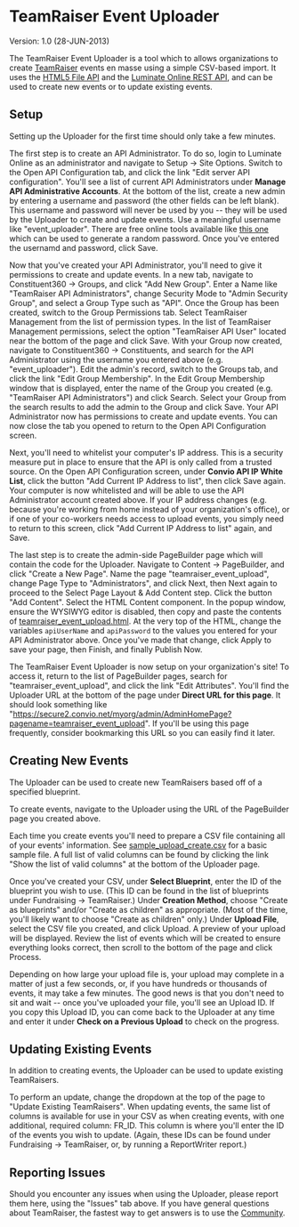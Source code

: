 TeamRaiser Event Uploader
=========================

Version: 1.0 (28-JUN-2013)

The TeamRaiser Event Uploader is a tool which to allows organizations to create [TeamRaiser](https://www.blackbaud.com/online-marketing/teamraiser-event-fundraising) events en masse using a simple CSV-based import. It uses the [HTML5 File API](http://www.w3.org/TR/FileAPI/) and the [Luminate Online REST API](http://open.convio.com/api), and can be used to create new events or to update existing events.

Setup
-----

Setting up the Uploader for the first time should only take a few minutes.

The first step is to create an API Administrator. To do so, login to Luminate Online as an administrator and navigate to Setup -> Site Options. Switch to the Open API Configuration tab, and click the link "Edit server API configuration". You'll see a list of current API Administrators under **Manage API Administrative Accounts**. At the bottom of the list, create a new admin by entering a username and password (the other fields can be left blank). This username and password will never be used by you -- they will be used by the Uploader to create and update events. Use a meaningful username like "event_uploader". There are free online tools available like [this one](http://www.pctools.com/guides/password/) which can be used to generate a random password. Once you've entered the usernamd and password, click Save.

Now that you've created your API Administrator, you'll need to give it permissions to create and update events. In a new tab, navigate to Constituent360 -> Groups, and click "Add New Group". Enter a Name like "TeamRaiser API Administrators", change Security Mode to "Admin Security Group", and select a Group Type such as "API". Once the Group has been created, switch to the Group Permissions tab. Select TeamRaiser Management from the list of permission types. In the list of TeamRaiser Management permissions, select the option "TeamRaiser API User" located near the bottom of the page and click Save. With your Group now created, navigate to Constituent360 -> Constituents, and search for the API Administrator using the username you entered above (e.g. "event_uploader"). Edit the admin's record, switch to the Groups tab, and click the link "Edit Group Membership". In the Edit Group Membership window that is displayed, enter the name of the Group you created (e.g. "TeamRaiser API Administrators") and click Search. Select your Group from the search results to add the admin to the Group and click Save. Your API Administrator now has permissions to create and update events. You can now close the tab you opened to return to the Open API Configuration screen.

Next, you'll need to whitelist your computer's IP address. This is a security measure put in place to ensure that the API is only called from a trusted source. On the Open API Configuration screen, under **Convio API IP White List**, click the button "Add Current IP Address to list", then click Save again. Your computer is now whitelisted and will be able to use the API Administrator account created above. If your IP address changes (e.g. because you're working from home instead of your organization's office), or if one of your co-workers needs access to upload events, you simply need to return to this screen, click "Add Current IP Address to list" again, and Save.

The last step is to create the admin-side PageBuilder page which will contain the code for the Uploader. Navigate to Content -> PageBuilder, and click "Create a New Page". Name the page "teamraiser_event_upload", change Page Type to "Administrators", and click Next, then Next again to proceed to the Select Page Layout & Add Content step. Click the button "Add Content". Select the HTML Content component. In the popup window, ensure the WYSIWYG editor is disabled, then copy and paste the contents of [teamraiser_event_upload.html](https://raw.github.com/noahcooper/teamraiserEventUploader/master/teamraiser_event_upload.html). At the very top of the HTML, change the variables `apiUserName` and `apiPassword` to the values you entered for your API Administrator above. Once you've made that change, click Apply to save your page, then Finish, and finally Publish Now.

The TeamRaiser Event Uploader is now setup on your organization's site! To access it, return to the list of PageBuilder pages, search for "teamraiser_event_upload", and click the link "Edit Attributes". You'll find the Uploader URL at the bottom of the page under **Direct URL for this page**. It should look something like "https://secure2.convio.net/myorg/admin/AdminHomePage?pagename=teamraiser_event_upload". If you'll be using this page frequently, consider bookmarking this URL so you can easily find it later.

Creating New Events
-------------------

The Uploader can be used to create new TeamRaisers based off of a specified blueprint.

To create events, navigate to the Uploader using the URL of the PageBuilder page you created above.

Each time you create events you'll need to prepare a CSV file containing all of your events' information. See [sample_upload_create.csv](https://raw.github.com/noahcooper/teamraiserEventUploader/master/sample_upload_create.csv) for a basic sample file. A full list of valid columns can be found by clicking the link "Show the list of valid columns" at the bottom of the Uploader page.

Once you've created your CSV, under **Select Blueprint**, enter the ID of the blueprint you wish to use. (This ID can be found in the list of blueprints under Fundraising -> TeamRaiser.) Under **Creation Method**, choose "Create as blueprints" and/or "Create as children" as appropriate. (Most of the time, you'll likely want to choose "Create as children" only.) Under **Upload File**, select the CSV file you created, and click Upload. A preview of your upload will be displayed. Review the list of events which will be created to ensure everything looks correct, then scroll to the bottom of the page and click Process.

Depending on how large your upload file is, your upload may complete in a matter of just a few seconds, or, if you have hundreds or thousands of events, it may take a few minutes. The good news is that you don't need to sit and wait -- once you've uploaded your file, you'll see an Upload ID. If you copy this Upload ID, you can come back to the Uploader at any time and enter it under **Check on a Previous Upload** to check on the progress.

Updating Existing Events
------------------------

In addition to creating events, the Uploader can be used to update existing TeamRaisers.

To perform an update, change the dropdown at the top of the page to "Update Existing TeamRaisers". When updating events, the same list of columns is available for use in your CSV as when creating events, with one additional, required column: FR_ID. This column is where you'll enter the ID of the events you wish to update. (Again, these IDs can be found under Fundraising -> TeamRaiser, or, by running a ReportWriter report.)

Reporting Issues
----------------

Should you encounter any issues when using the Uploader, please report them here, using the "Issues" tab above. If you have general questions about TeamRaiser, the fastest way to get answers is to use the [Community](http://community.convio.com).